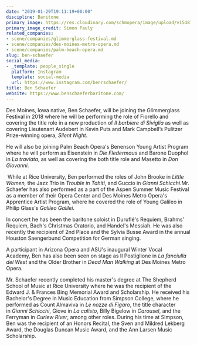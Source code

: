 ```yaml
---
date: "2019-01-29T19:11:19+00:00"
discipline: Baritone
primary_image: https://res.cloudinary.com/schmopera/image/upload/v1548789036/media/2019/01/BenSchaefer.jpg
primary_image_credit: Simon Pauly
related_companies:
- scene/companies/glimmerglass-festival.md
- scene/companies/des-moines-metro-opera.md
- scene/companies/palm-beach-opera.md
slug: ben-schaefer
social_media:
- _template: people_single
  platform: Instagram
  template: social-media
  url: https://www.instagram.com/benrschaefer/
title: Ben Schaefer
website: https://www.benschaeferbaritone.com/
---
```

Des Moines, Iowa native, Ben Schaefer, will be joining the Glimmerglass Festival in 2018 where he will be performing the role of Fiorello and covering the title role in a new production of _Il barbiere di Siviglia_ as well as covering Lieutenant Audebert in Kevin Puts and Mark Campbell’s Pulitzer Prize-winning opera, _Silent Night_.

He will also be joining Palm Beach Opera's Benenson Young Artist Program where he will perform as Eisenstein in _Die Fledermaus_ and Barone Duophol in _La traviata_, as well as covering the both title role and Masetto in _Don Giovanni_.

 While at Rice University, Ben performed the roles of John Brooke in _Little Women,_ the Jazz Trio in _Trouble in Tahiti_, and Guccio in _Gianni Schicchi_.Mr. Schaefer has also performed as a part of the Aspen Summer Music Festival as a member of their Opera Center and Des Moines Metro Opera's Apprentice Artist Program, where he covered the role of Young Galileo in Philip Glass's _Galileo Galilei_.

In concert he has been the baritone soloist in Duruflé's Requiem, Brahms’ Requiem, Bach's Christmas Oratorio, and Handel's Messiah. He was also recently the recipient of 2nd Place and the Sylvia Busse Award in the annual Houston Saengerbund Competition for German singing.

A participant in Arizona Opera and ASU's inaugural Winter Vocal Academy, Ben has also been seen on stage as Il Postiglione in _La fanciulla del West_ and the Older Brother in _Dead Man Walking_ at Des Moines Metro Opera. 

Mr. Schaefer recently completed his master's degree at The Shepherd School of Music at Rice University where he was the recipient of the Edward J. & Frances Bing Memorial Award and Scholarship. He received his Bachelor's Degree in Music Education from Simpson College, where he performed as Count Almaviva in _Le nozze di Figaro_, the title character in _Gianni Schicchi_, Giove in _La calisto_, Billy Bigelow in _Carousel_, and the Ferryman in _Curlew River_, among other roles. During his time at Simpson, Ben was the recipient of an Honors Recital, the Sven and Mildred Lekberg Award, the Douglas Duncan Music Award, and the Ann Larsen Music Scholarship.